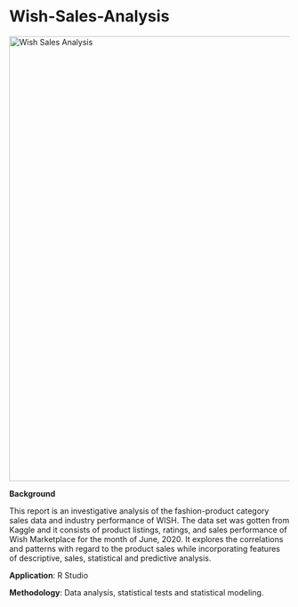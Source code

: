 # Wish-Sales-Analysis

<img width="801" alt="Wish Sales Analysis" src="https://user-images.githubusercontent.com/71575857/222608925-00cf690b-f92f-4a6b-b49e-eb2e05e1486a.PNG">

<strong>Background</strong>

This report is an investigative analysis of the fashion-product category sales data and industry performance of WISH. The data set was gotten from Kaggle and it consists of product listings, ratings, and sales performance of Wish Marketplace for the month of June, 2020.
It explores the correlations and patterns with regard to the product sales while incorporating features of descriptive, sales, statistical and predictive analysis. 

<strong>Application</strong>: R Studio

<strong>Methodology</strong>: Data analysis, statistical tests and statistical modeling.
